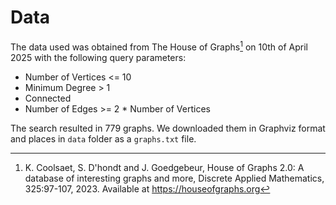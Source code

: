 # Data

The data used was obtained from The House of Graphs[^hog] on 10th of April 2025 with the following query parameters:

[^hog]: K. Coolsaet, S. D'hondt and J. Goedgebeur, House of Graphs 2.0: A database of interesting graphs and more, Discrete Applied Mathematics, 325:97-107, 2023. Available at https://houseofgraphs.org

 - Number of Vertices <= 10
 - Minimum Degree > 1
 - Connected
 - Number of Edges >= 2 * Number of Vertices

The search resulted in 779 graphs. We downloaded them in Graphviz format and places in `data` folder as a `graphs.txt` file.